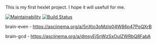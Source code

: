 This is my first hexlet project.
I hope it will usefull for me.


[![Maintainability](https://api.codeclimate.com/v1/badges/a99a88d28ad37a79dbf6/maintainability)](https://codeclimate.com/github/codeclimate/codeclimate/maintainability)
[![Build Status](https://travis-ci.org/mettled/frontend-project-lvl1.svg?branch=master)](https://travis-ci.org/mettled/frontend-project-lvl1)

brain-even - https://asciinema.org/a/5nXto3oMzIq04W86p47PoQXrB

brain-gcd - https://asciinema.org/a/dmsyEjSnWzSxOuIZWRbQ8FabA 
